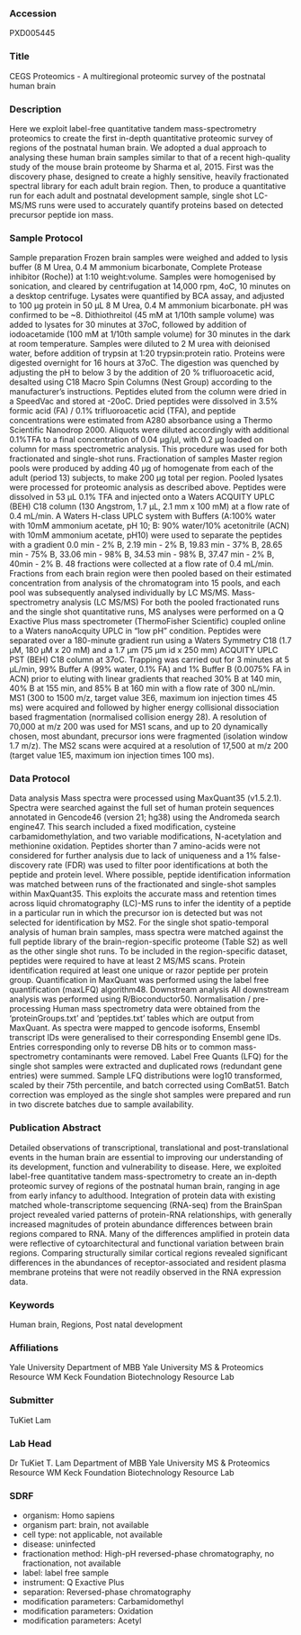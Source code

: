 ### Accession
PXD005445

### Title
CEGS Proteomics -  A multiregional proteomic survey of the postnatal human brain

### Description
Here we exploit label-free quantitative tandem mass-spectrometry proteomics to create the first in-depth quantitative proteomic survey of regions of the postnatal human brain.  We adopted a dual approach to analysing these human brain samples similar to that of a recent high-quality study of the mouse brain proteome by Sharma et al, 2015.  First was the discovery phase, designed to create a highly sensitive, heavily fractionated spectral library for each adult brain region.  Then, to produce a quantitative run for each adult and postnatal development sample, single shot LC-MS/MS runs were used to accurately quantify proteins based on detected precursor peptide ion mass.

### Sample Protocol
Sample preparation Frozen brain samples were weighed and added to lysis buffer (8 M Urea, 0.4 M ammonium bicarbonate, Complete Protease inhibitor (Roche)) at 1:10 weight:volume.  Samples were homogenised by sonication, and cleared by centrifugation at 14,000 rpm, 4oC, 10 minutes on a desktop centrifuge.  Lysates were quantified by BCA assay, and adjusted to 100 μg protein in 50 μL 8 M Urea, 0.4 M ammonium bicarbonate.  pH was confirmed to be ~8. Dithiothreitol (45 mM at 1/10th sample volume) was added to lysates for 30 minutes at 37oC, followed by addition of iodoacetamide (100 mM at 1/10th sample volume) for 30 minutes in the dark at room temperature.  Samples were diluted to 2 M urea with deionised water, before addition of trypsin at 1:20 trypsin:protein ratio.  Proteins were digested overnight for 16 hours at 37oC.  The digestion was quenched by adjusting the pH to below 3 by the addition of 20 % trifluoroacetic acid, desalted using C18 Macro Spin Columns (Nest Group) according to the manufacturer’s instructions.  Peptides eluted from the column were dried in a SpeedVac and stored at -20oC.  Dried peptides were dissolved in 3.5% formic acid (FA) / 0.1% trifluoroacetic acid (TFA), and peptide concentrations were estimated from A280 absorbance using a Thermo Scientific Nanodrop 2000.  Aliquots were diluted accordingly with additional 0.1%TFA to a final concentration of 0.04 μg/μl, with 0.2 μg loaded on column for mass spectrometric analysis.  This procedure was used for both fractionated and single-shot runs.  Fractionation of samples Master region pools were produced by adding 40 μg of homogenate from each of the adult (period 13) subjects, to make 200 μg total per region.  Pooled lysates were processed for proteomic analysis as described above.  Peptides were dissolved in 53 μL 0.1% TFA and injected onto a Waters ACQUITY UPLC (BEH) C18 column (130 Angstrom, 1.7 μL, 2.1 mm x 100 mM) at a flow rate of 0.4 mL/min. A Waters H-class UPLC system with Buffers (A:100% water with 10mM ammonium acetate, pH 10; B: 90% water/10% acetonitrile (ACN) with 10mM ammonium acetate, pH10) were used to separate the peptides with a gradient 0.0 min - 2% B, 2.19 min - 2% B, 19.83 min - 37% B, 28.65 min - 75% B, 33.06 min - 98% B, 34.53 min - 98% B, 37.47 min - 2% B, 40min - 2% B. 48 fractions were collected at a flow rate of 0.4 mL/min.  Fractions from each brain region were then pooled based on their estimated concentration from analysis of the chromatogram into 15 pools, and each pool was subsequently analysed individually by LC MS/MS.  Mass-spectrometry analysis (LC MS/MS) For both the pooled fractionated runs and the single shot quantitative runs, MS analyses were performed on a Q Exactive Plus mass spectrometer (ThermoFisher Scientific) coupled online to a Waters nanoAcquity UPLC in “low pH” condition.  Peptides were separated over a 180-minute gradient run using a Waters Symmetry C18 (1.7 μM, 180 μM x 20 mM) and a 1.7 μm (75 μm id x 250 mm) ACQUITY UPLC PST (BEH) C18 column at 37oC.  Trapping was carried out for 3 minutes at 5 μL/min, 99% Buffer A (99% water, 0.1% FA) and 1% Buffer B (0.0075% FA in ACN) prior to eluting with linear gradients that reached 30% B at 140 min, 40% B at 155 min, and 85% B at 160 min with a flow rate of 300 nL/min.  MS1 (300 to 1500 m/z, target value 3E6, maximum ion injection times 45 ms) were acquired and followed by higher energy collisional dissociation based fragmentation (normalised collision energy 28).  A resolution of 70,000 at m/z 200 was used for MS1 scans, and up to 20 dynamically chosen, most abundant, precursor ions were fragmented (isolation window 1.7 m/z).  The MS2 scans were acquired at a resolution of 17,500 at m/z 200 (target value 1E5, maximum ion injection times 100 ms).

### Data Protocol
Data analysis Mass spectra were processed using MaxQuant35 (v1.5.2.1).  Spectra were searched against the full set of human protein sequences annotated in Gencode46 (version 21; hg38) using the Andromeda search engine47.  This search included a fixed modification, cysteine carbamidomethylation, and two variable modifications, N-acetylation and methionine oxidation. Peptides shorter than 7 amino-acids were not considered for further analysis due to lack of uniqueness and a 1% false-discovery rate (FDR) was used to filter poor identifications at both the peptide and protein level. Where possible, peptide identification information was matched between runs of the fractionated and single-shot samples within MaxQuant35. This exploits the accurate mass and retention times across liquid chromatography (LC)-MS runs to infer the identity of a peptide in a particular run in which the precursor ion is detected but was not selected for identification by MS2. For the single shot spatio-temporal analysis of human brain samples, mass spectra were matched against the full peptide library of the brain-region-specific proteome (Table S2) as well as the other single shot runs. To be included in the region-specific dataset, peptides were required to have at least 2 MS/MS scans. Protein identification required at least one unique or razor peptide per protein group. Quantification in MaxQuant was performed using the label free quantification (maxLFQ) algorithm48.  Downstream analysis All downstream analysis was performed using R/Bioconductor50.   Normalisation / pre-processing Human mass spectrometry data were obtained from the ‘proteinGroups.txt’ and ‘peptides.txt’ tables which are output from MaxQuant.  As spectra were mapped to gencode isoforms, Ensembl transcript IDs were generalised to their corresponding Ensembl gene IDs.  Entries corresponding only to reverse DB hits or to common mass-spectrometry contaminants were removed.  Label Free Quants (LFQ) for the single shot samples were extracted and duplicated rows (redundant gene entries) were summed.  Sample LFQ distributions were log10 transformed, scaled by their 75th percentile, and batch corrected using ComBat51.  Batch correction was employed as the single shot samples were prepared and run in two discrete batches due to sample availability.

### Publication Abstract
Detailed observations of transcriptional, translational and post-translational events in the human brain are essential to improving our understanding of its development, function and vulnerability to disease. Here, we exploited label-free quantitative tandem mass-spectrometry to create an in-depth proteomic survey of regions of the postnatal human brain, ranging in age from early infancy to adulthood. Integration of protein data with existing matched whole-transcriptome sequencing (RNA-seq) from the BrainSpan project revealed varied patterns of protein-RNA relationships, with generally increased magnitudes of protein abundance differences between brain regions compared to RNA. Many of the differences amplified in protein data were reflective of cytoarchitectural and functional variation between brain regions. Comparing structurally similar cortical regions revealed significant differences in the abundances of receptor-associated and resident plasma membrane proteins that were not readily observed in the RNA expression data.

### Keywords
Human brain, Regions, Post natal development

### Affiliations
Yale University
Department of MBB Yale University MS & Proteomics Resource WM Keck Foundation Biotechnology Resource Lab

### Submitter
TuKiet Lam

### Lab Head
Dr TuKiet T. Lam
Department of MBB Yale University MS & Proteomics Resource WM Keck Foundation Biotechnology Resource Lab


### SDRF
- organism: Homo sapiens
- organism part: brain, not available
- cell type: not applicable, not available
- disease: uninfected
- fractionation method:  High-pH reversed-phase chromatography, no fractionation, not available
- label: label free sample
- instrument:  Q Exactive Plus
- separation: Reversed-phase chromatography
- modification parameters: Carbamidomethyl
- modification parameters: Oxidation
- modification parameters: Acetyl

